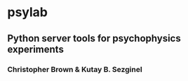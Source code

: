 # psylab
## Python server tools for psychophysics experiments
### Christopher Brown & Kutay B. Sezginel
